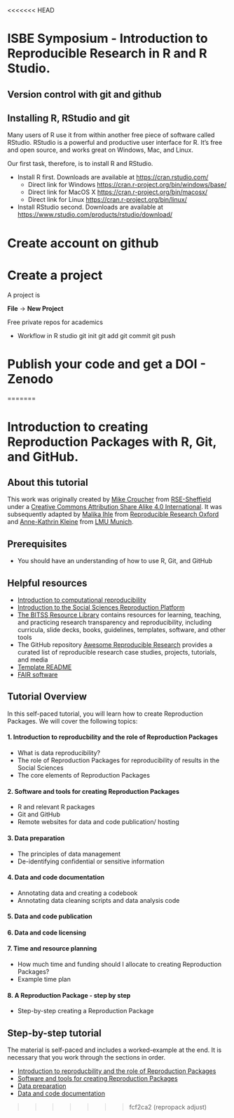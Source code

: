 <<<<<<< HEAD
# ISBE Symposium - Introduction to Reproducible Research in R and R Studio.

## Version control with git and github

## Installing R, RStudio and git

Many users of R use it from within another free piece of software called RStudio.
RStudio is a powerful and productive user interface for R. It’s free and open source, and works great on Windows, Mac, and Linux.

Our first task, therefore, is to install R and RStudio.

* Install R first. Downloads are available at https://cran.rstudio.com/
  * Direct link for Windows https://cran.r-project.org/bin/windows/base/
  * Direct link for MacOS X https://cran.r-project.org/bin/macosx/
  * Direct link for Linux https://cran.r-project.org/bin/linux/
* Install RStudio second. Downloads are available at https://www.rstudio.com/products/rstudio/download/

# Create account on github

# Create a project

A project is

**File** -> **New Project**

Free private repos for academics

 - Workflow in R studio
     git init
     git add
     git commit
     git push

# Publish your code and get a DOI - Zenodo
=======
# Introduction to creating Reproduction Packages with R, Git, and GitHub.

## About this tutorial

This work was originally created by [Mike Croucher](https://github.com/mikecroucher) from [RSE-Sheffield](https://github.com/RSE-Sheffield) under a [Creative Commons Attribution Share Alike 4.0 International](https://creativecommons.org/licenses/by-sa/4.0/legalcode). It was subsequently adapted by [Malika Ihle](https://ox.ukrn.org/people/#MalikaIhle) from [Reproducible Research Oxford](https://ox.ukrn.org/) and [Anne-Kathrin Kleine](https://annekathrinkleine.netlify.app/) from [LMU Munich](https://www.peoplemanagement.uni-muenchen.de/ueber_uns/mitarbeiterinnen/team_ai/kleine_anne-kathrin/index.html). 

## Prerequisites
* You should have an understanding of how to use R, Git, and GitHub

## Helpful resources

* [Introduction to computational reproducibility](https://bitss.github.io/ACRE/intro.html)
* [Introduction to the Social Sciences Reproduction Platform](https://medium.com/center-for-effective-global-action/introducing-the-social-science-reproduction-platform-5d76f09d9930)
* [The BITSS Resource Library](https://www.bitss.org/resource-library/) contains resources for learning, teaching, and practicing research transparency and reproducibility, including curricula, slide decks, books, guidelines, templates, software, and other tools
* The GitHub repository [Awesome Reproducible Research](https://github.com/leipzig/awesome-reproducible-research) provides a curated list of reproducible research case studies, projects, tutorials, and media
* [Template README](https://social-science-data-editors.github.io/template_README/templates/README.pdf)
* [FAIR software](https://odissei-data.nl/en/2023/06/fair-software-for-the-social-sciences/)


## Tutorial Overview 
In this self-paced tutorial, you will learn how to create Reproduction Packages. We will cover the following topics:

#### 1. Introduction to reproducbility and the role of Reproduction Packages
* What is data reproducibility?
* The role of Reproduction Packages for reproducibility of results in the Social Sciences
* The core elements of Reproduction Packages 

#### 2. Software and tools for creating Reproduction Packages
* R and relevant R packages
* Git and GitHub 
* Remote websites for data and code publication/ hosting 

#### 3. Data preparation
* The principles of data management 
* De-identifying confidential or sensitive information

#### 4. Data and code documentation
* Annotating data and creating a codebook 
* Annotating data cleaning scripts and data analysis code 

#### 5. Data and code publication

#### 6. Data and code licensing

#### 7. Time and resource planning
* How much time and funding should I allocate to creating Reproduction Packages?
* Example time plan 

#### 8. A Reproduction Package - step by step 
* Step-by-step creating a Reproduction Package 


## Step-by-step tutorial
The material is self-paced and includes a worked-example at the end. It is necessary that you work through the sections in order.  

* [Introduction to reproducbility and the role of Reproduction Packages](./intro.md)
* [Software and tools for creating Reproduction Packages](./software.md)
* [Data preparation](./dataprep.md) 
* [Data and code documentation](./documentation.md) 

>>>>>>> fcf2ca2 (repropack adjust)
